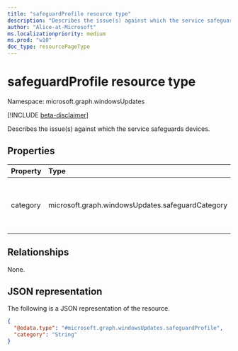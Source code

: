 ```yaml
---
title: "safeguardProfile resource type"
description: "Describes the issue(s) against which the service safeguards devices."
author: "Alice-at-Microsoft"
ms.localizationpriority: medium
ms.prod: "w10"
doc_type: resourcePageType
---
```


# safeguardProfile resource type

Namespace: microsoft.graph.windowsUpdates

[!INCLUDE [beta-disclaimer](../../includes/beta-disclaimer.md)]

Describes the issue(s) against which the service safeguards devices.

## Properties
|Property|Type|Description|
|:---|:---|:---|
|category|microsoft.graph.windowsUpdates.safeguardCategory|Specifies the category of safeguards. The possible values are: `likelyIssues`, `unknownFutureValue`.|

## Relationships
None.

## JSON representation
The following is a JSON representation of the resource.
<!-- {
  "blockType": "resource",
  "@odata.type": "microsoft.graph.windowsUpdates.safeguardProfile"
}
-->
``` json
{
  "@odata.type": "#microsoft.graph.windowsUpdates.safeguardProfile",
  "category": "String"
}
```

